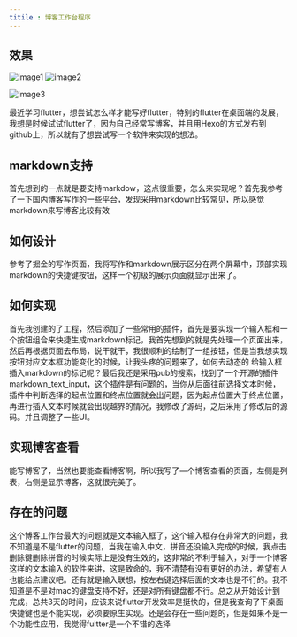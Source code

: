 ```yaml
---
titile : 博客工作台程序
---
```


## 效果

![image1](http://m.qpic.cn/psc?/V540XOF325oHr63JD0zd026feh0HpMm8/TmEUgtj9EK6.7V8ajmQrEHGuZ13tojkCya7KgOonS9FmdWcsLaTzilapxhay0QOOA2yTotDZ7M7J3JHvqRd4.XGtLSlP6XrAxhhdnRtN4dg!/b&bo=8wY4BAAAAAADZ4s!&rf=viewer_4)
![image2](http://m.qpic.cn/psc?/V540XOF325oHr63JD0zd026feh0HpMm8/TmEUgtj9EK6.7V8ajmQrEJHZqjBxS*HejQBN*vf4UMmzQaBU7tbGMUmm4RtzVP2h8U.COh6KO22RH6V25dohbxKD5vCpwILUxS7fVx3EYek!/b&bo=7QY4BAAAAAADZ5U!&rf=viewer_4)

![image3](http://m.qpic.cn/psc?/V540XOF325oHr63JD0zd026feh0HpMm8/TmEUgtj9EK6.7V8ajmQrEP3*RmHR4s.c1Pvn2OyBqQ*ynIntINsJYkDSUaQIc9gqtnvfYc2jYnzKIhxphTyjP1qZ8qo7JVMGCnpFh5QEUDU!/b&bo=8wY4BAAAAAADd5s!&rf=viewer_4)

最近学习flutter，想尝试怎么样才能写好flutter，特别的flutter在桌面端的发展，我想是时候试试flutter了，因为自己经常写博客，并且用Hexo的方式发布到github上，所以就有了想尝试写一个软件来实现的想法。

## markdown支持

首先想到的一点就是要支持markdow，这点很重要，怎么来实现呢？首先我参考了一下国内博客写作的一些平台，发现采用markdown比较常见，所以感觉markdown来写博客比较有效

## 如何设计

参考了掘金的写作页面，我将写作和markdown展示区分在两个屏幕中，顶部实现markdown的快捷键按钮，这样一个初级的展示页面就显示出来了。

## 如何实现

首先我创建的了工程，然后添加了一些常用的插件，首先是要实现一个输入框和一个按钮组合来快捷生成markdown标记，我首先想到的就是先处理一个页面出来，然后再根据页面去布局，说干就干，我很顺利的绘制了一组按钮，但是当我想实现按钮对应文本框功能变化的时候，让我头疼的问题来了，如何去动态的 给输入框插入markdown的标记呢？最后我还是采用pub的搜索，找到了一个开源的插件markdown_text_input，这个插件是有问题的，当你从后面往前选择文本时候，插件中判断选择的起点位置和终点位置就会出问题，因为起点位置大于终点位置，再进行插入文本时候就会出现越界的情况，我修改了源码，之后采用了修改后的源码。并且调整了一些UI。

## 实现博客查看

能写博客了，当然也要能查看博客啊，所以我写了一个博客查看的页面，左侧是列表，右侧是显示博客，这就很完美了。

## 存在的问题

这个博客工作台最大的问题就是文本输入框了，这个输入框存在非常大的问题，我不知道是不是flutter的问题，当我在输入中文，拼音还没输入完成的时候，我点击删除键删除拼音的时候实际上是没有生效的，这非常的不利于输入，对于一个博客这样的文本输入的软件来讲，这是致命的，我不清楚有没有更好的办法，希望有人也能给点建议吧。还有就是输入联想，按左右键选择后面的文本也是不行的。我不知道是不是对mac的键盘支持不好，还是对所有键盘都不行。总之从开始设计到完成，总共3天的时间，应该来说flutter开发效率是挺快的，但是我查询了下桌面快捷键也是不能实现，必须要原生实现。还是会存在一些问题的，但是如果不是一个功能性应用，我觉得fultter是一个不错的选择
